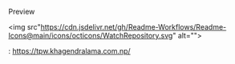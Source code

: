 Preview <p><img src"https://cdn.jsdelivr.net/gh/Readme-Workflows/Readme-Icons@main/icons/octicons/WatchRepository.svg" alt=""></p>: https://tpw.khagendralama.com.np/
